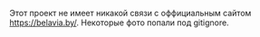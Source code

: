 Этот проект не имеет никакой связи с оффициальным сайтом https://belavia.by/.
Некоторые фото попали под gitignore.
